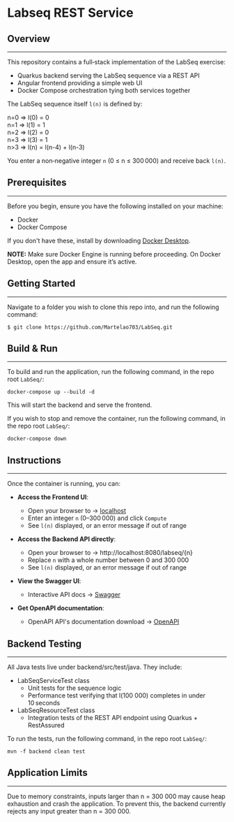 # Labseq REST Service

## Overview

---
This repository contains a full‑stack implementation of the LabSeq exercise:
- Quarkus backend serving the LabSeq sequence via a REST API
- Angular frontend providing a simple web UI
- Docker Compose orchestration tying both services together
  
The LabSeq sequence itself `l(n)` is defined by:  

n=0 => l(0) = 0  
n=1 => l(1) = 1  
n=2 => l(2) = 0  
n=3 => l(3) = 1  
n>3 => l(n) = l(n-4) + l(n-3)

You enter a non‑negative integer `n` (0 ≤ n ≤ 300 000) and receive back `l(n)`.

## Prerequisites

---
Before you begin, ensure you have the following installed on your machine:
- Docker 
- Docker Compose

If you don't have these, install by downloading [Docker Desktop](https://www.docker.com/products/docker-desktop/).

**NOTE:** Make sure Docker Engine is running before proceeding. On Docker Desktop, open the app and ensure it’s active.

## Getting Started

---

Navigate to a folder you wish to clone this repo into, and run the following command:
```shell script
$ git clone https://github.com/Martelao703/LabSeq.git
```
  
## Build & Run  

---
To build and run the application, run the following command, in the repo root `LabSeq/`:
```shell script
docker-compose up --build -d
```

This will start the backend and serve the frontend.

If you wish to stop and remove the container, run the following command, in the repo root `LabSeq/`:
```shell script
docker-compose down
```

## Instructions

---
Once the container is running, you can:

- **Access the Frontend UI**:  
   - Open your browser to → [localhost](http://localhost:4200)
   - Enter an integer `n` (0–300 000) and click `Compute`
   - See `l(n)` displayed, or an error message if out of range
     
- **Access the Backend API directly**:  
   - Open your browser to → http://localhost:8080/labseq/{n}
   - Replace `n` with a whole number between 0 and 300 000
   - See `l(n)` displayed, or an error message if out of range
     
- **View the Swagger UI**:  
  - Interactive API docs → [Swagger](http://localhost:8080/swagger)

- **Get OpenAPI documentation**:  
  - OpenAPI API's documentation download → [OpenAPI](http://localhost:8080/openapi)
    
## Backend Testing

---
All Java tests live under backend/src/test/java. They include:
- LabSeqServiceTest class
  - Unit tests for the sequence logic
  - Performance test verifying that l(100 000) completes in under 10 seconds
- LabSeqResourceTest class
  - Integration tests of the REST API endpoint using Quarkus + RestAssured

To run the tests, run the following command, in the repo root `LabSeq/`:
```shell script
mvn -f backend clean test
```

## Application Limits

---
Due to memory constraints, inputs larger than n = 300 000 may cause heap exhaustion and crash the application. To prevent this, the backend currently rejects any input greater than n = 300 000.
